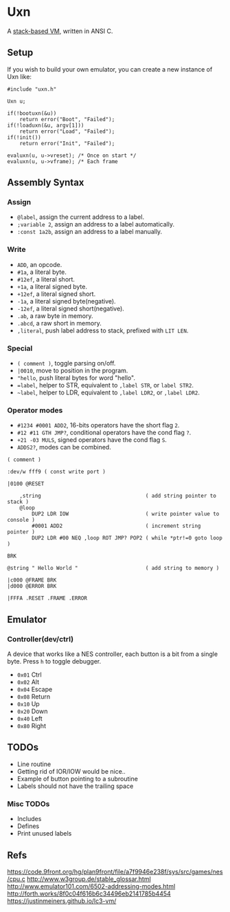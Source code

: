 # Uxn

A [stack-based VM](https://wiki.xxiivv.com/site/uxn.html), written in ANSI C.

## Setup

If you wish to build your own emulator, you can create a new instance of Uxn like:

```
#include "uxn.h"

Uxn u;

if(!bootuxn(&u))
	return error("Boot", "Failed");
if(!loaduxn(&u, argv[1]))
	return error("Load", "Failed");
if(!init())
	return error("Init", "Failed");

evaluxn(u, u->vreset); /* Once on start */
evaluxn(u, u->vframe); /* Each frame
```

## Assembly Syntax

### Assign

- `@label`, assign the current address to a label.
- `;variable 2`, assign an address to a label automatically.
- `:const 1a2b`, assign an address to a label manually.

### Write

- `ADD`, an opcode.
- `#1a`, a literal byte.
- `#12ef`, a literal short.
- `+1a`, a literal signed byte.
- `+12ef`, a literal signed short.
- `-1a`, a literal signed byte(negative).
- `-12ef`, a literal signed short(negative).
- `.ab`, a raw byte in memory.
- `.abcd`, a raw short in memory.
- `,literal`, push label address to stack, prefixed with `LIT LEN`.

### Special

- `( comment )`, toggle parsing on/off.
- `|0010`, move to position in the program.
- `"hello`, push literal bytes for word "hello".
- `=label`, helper to STR, equivalent to `,label STR`, or `label STR2`.
- `~label`, helper to LDR, equivalent to `,label LDR2`, or `,label LDR2`.

### Operator modes

- `#1234 #0001 ADD2`, 16-bits operators have the short flag `2`.
- `#12 #11 GTH JMP?`, conditional operators have the cond flag `?`.
- `+21 -03 MULS`, signed operators have the cond flag `S`.
- `ADDS2?`, modes can be combined.

```
( comment )

:dev/w fff9 ( const write port )

|0100 @RESET 

	,string                                  ( add string pointer to stack )
	@loop
		DUP2 LDR IOW                         ( write pointer value to console )
		#0001 ADD2                           ( increment string pointer )
		DUP2 LDR #00 NEQ ,loop ROT JMP? POP2 ( while *ptr!=0 goto loop )

BRK

@string " Hello World "                      ( add string to memory )

|c000 @FRAME BRK
|d000 @ERROR BRK 

|FFFA .RESET .FRAME .ERROR
```

## Emulator

### Controller(dev/ctrl)

A device that works like a NES controller, each button is a bit from a single byte. Press `h` to toggle debugger.

- `0x01` Ctrl
- `0x02` Alt
- `0x04` Escape
- `0x08` Return
- `0x10` Up
- `0x20` Down
- `0x40` Left
- `0x80` Right

## TODOs

- Line routine
- Getting rid of IOR/IOW would be nice..
- Example of button pointing to a subroutine
- Labels should not have the trailing space

### Misc TODOs

- Includes
- Defines
- Print unused labels

## Refs

https://code.9front.org/hg/plan9front/file/a7f9946e238f/sys/src/games/nes/cpu.c
http://www.w3group.de/stable_glossar.html
http://www.emulator101.com/6502-addressing-modes.html
http://forth.works/8f0c04f616b6c34496eb2141785b4454
https://justinmeiners.github.io/lc3-vm/
